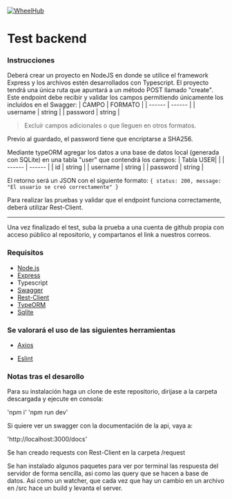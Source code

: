 [![WheelHub](https://wheelhub.es/logo/Logotipo-Vertical-Negro-Alta.png)](https://wheelhub.es/)

# Test backend

### Instrucciones
Deberá crear un proyecto en NodeJS en donde se utilice el framework Express y los archivos estén desarrollados con Typescript.
El proyecto tendrá una única ruta que apuntará a un método POST llamado "create". 
Este endpoint debe recibir y validar los campos permitiendo únicamente los incluídos en el Swagger:
| CAMPO | FORMATO |
| ------ | ------ |
| username | string |
| password | string |

> Excluír campos adicionales o que lleguen en otros formatos.

Previo al guardado, el password tiene que encriptarse a SHA256.

Mediante typeORM agregar los datos a una base de datos local (generada con SQLite) en una tabla "user" que contendrá los campos:
| Tabla USER|  |
| ------ | ------ |
| id | string |
| username | string |
| password | string |

El retorno será un JSON con el siguiente formato:
`
{
   status: 200,
   message: "El usuario se creó correctamente"
}
`


Para realizar las pruebas y validar que el endpoint funciona correctamente, deberá utilizar Rest-Client.

---

Una vez finalizado el test, suba la prueba a una cuenta de github propia con acceso público al repositorio, y compartanos el link a nuestros correos.


### Requisitos
- [Node.js]
- [Express]
- Typescript
- [Swagger]
- [Rest-Client]
- [TypeORM]
- [Sqlite]

### Se valorará el uso de las siguientes herramientas
- [Axios]
- [Eslint]



   [swagger]: <https://swagger.io/>
   [axios]: <https://axios-http.com/>
   [eslint]: <https://eslint.org/>
   [rest-client]: <https://marketplace.visualstudio.com/items?itemName=humao.rest-client>
   [node.js]: <http://nodejs.org>
   [express]: <http://expressjs.com>
   [typeorm]: <https://typeorm.io>
   [sqlite]: <https://www.sqlite.org>


### Notas tras el desarollo

Para su instalación haga un clone de este repositorio, dirijase a la carpeta descargada y ejecute en consola:

'npm i'
'npm run dev'

Si quiere ver un swagger con la documentación de la api, vaya a:

'http://localhost:3000/docs'

Se han creado requests con Rest-Client en la carpeta /request

Se han instalado algunos paquetes para ver por terminal las respuesta del servidor de forma sencilla, asi como las query que se hacen a base de datos.
Asi como un watcher, que cada vez que hay un cambio en un archivo en /src hace un build y levanta el server.




